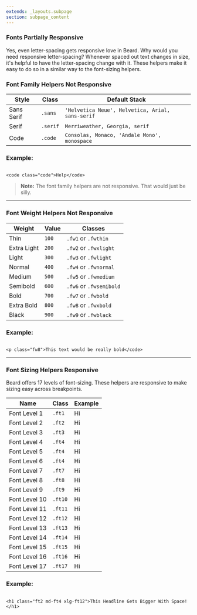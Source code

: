 ```yaml
---
extends: _layouts.subpage
section: subpage_content
---
```

<h3 class="tcg50 ft10 fw3 mb2 md-mb3 flex aic acc">Fonts <a class="badge br3 bg1 tcw ft3 uppercase ls1 fw6 ml1" title="These helpers accept responsive prefixes">Partially Responsive</a></h3>
<p class="tcg50 ft5 fw3 mb4 lh2">Yes, even letter-spacing gets responsive love in Beard. Why would you need responsive letter-spacing? Whenever spaced out text changes in size, it's helpful to have the letter-spacing change with it. These helpers make it easy to do so in a similar way to the font-sizing helpers.</p>

<h3 class="tcg50 ft7 fw3 mb2 md-mb3 flex aic acc">Font Family Helpers <strong class="tc1 ft3 uppercase ls1 fw6 ml1" title="These helpers accept responsive prefixes">Not Responsive</strong></h3>
<table class="w100 mb6 ft4 tcg60 lh2">
    <thead>
        <tr class="brdr1--bottom bcg10">
            <th class="pv1">Style</th>
            <th class="pv1">Class</th>
            <th class="pv1">Default Stack</th>
        </tr>
    </thead>
    <tbody>
        <tr class="brdr1--bottom bcg10">
            <td class="pv1">Sans Serif</td>
            <td class="pv1"><code>.sans</code></td>
            <td class="pv1"><code>'Helvetica Neue', Helvetica, Arial, sans-serif</code></td>
        </tr>
        <tr class="brdr1--bottom bcg10">
            <td class="pv1">Serif</td>
            <td class="pv1"><code>.serif</code></td>
            <td class="pv1"><code>Merriweather, Georgia, serif</code></td>
        </tr>
        <tr class="brdr1--bottom bcg10">
            <td class="pv1">Code</td>
            <td class="pv1"><code>.code</code></td>
            <td class="pv1"><code>Consolas, Monaco, 'Andale Mono', monospace</code></td>
        </tr>
    </tbody>
</table>

<h3 class="tcg50 ft6 fw3 mb2 md-mb3 flex aic acc">Example:</h3>

<pre class="mb4"><code class="language-html">
&lt;code class="code"&gt;Help&lt;/code&gt;
</code></pre>

<blockquote class="bg1 br3 pv2 ph2 mb6">
    <p class="tcw ft5 fw3 lh2"><strong>Note:</strong> The font family helpers are not responsive. That would just be silly.</p>
</blockquote>

<hr class="mb6">

<h3 class="tcg50 ft7 fw3 mb2 md-mb3 flex aic acc">Font Weight Helpers <strong class="tc1 ft3 uppercase ls1 fw6 ml1" title="These helpers accept responsive prefixes">Not Responsive</strong></h3>
<table class="w100 mb6 ft4 tcg60 lh2">
    <thead>
        <tr class="brdr1--bottom bcg10">
            <th class="pv1">Weight</th>
            <th class="pv1">Value</th>
            <th class="pv1">Classes</th>
        </tr>
    </thead>
    <tbody>
        <tr class="brdr1--bottom bcg10">
            <td class="pv1">Thin</td>
            <td class="pv1"><code>100</code></td>
            <td class="pv1"><code>.fw1</code> or <code>.fwthin</code></td>
        </tr>
        <tr class="brdr1--bottom bcg10">
            <td class="pv1">Extra Light</td>
            <td class="pv1"><code>200</code></td>
            <td class="pv1"><code>.fw2</code> or <code>.fwxlight</code></td>
        </tr>
        <tr class="brdr1--bottom bcg10">
            <td class="pv1">Light</td>
            <td class="pv1"><code>300</code></td>
            <td class="pv1"><code>.fw3</code> or <code>.fwlight</code></td>
        </tr>
        <tr class="brdr1--bottom bcg10">
            <td class="pv1">Normal</td>
            <td class="pv1"><code>400</code></td>
            <td class="pv1"><code>.fw4</code> or <code>.fwnormal</code></td>
        </tr>
        <tr class="brdr1--bottom bcg10">
            <td class="pv1">Medium</td>
            <td class="pv1"><code>500</code></td>
            <td class="pv1"><code>.fw5</code> or <code>.fwmedium</code></td>
        </tr>
        <tr class="brdr1--bottom bcg10">
            <td class="pv1">Semibold</td>
            <td class="pv1"><code>600</code></td>
            <td class="pv1"><code>.fw6</code> or <code>.fwsemibold</code></td>
        </tr>
        <tr class="brdr1--bottom bcg10">
            <td class="pv1">Bold</td>
            <td class="pv1"><code>700</code></td>
            <td class="pv1"><code>.fw7</code> or <code>.fwbold</code></td>
        </tr>
        <tr class="brdr1--bottom bcg10">
            <td class="pv1">Extra Bold</td>
            <td class="pv1"><code>800</code></td>
            <td class="pv1"><code>.fw8</code> or <code>.fwxbold</code></td>
        </tr>
        <tr class="brdr1--bottom bcg10">
            <td class="pv1">Black</td>
            <td class="pv1"><code>900</code></td>
            <td class="pv1"><code>.fw9</code> or <code>.fwblack</code></td>
        </tr>
    </tbody>
</table>

<h3 class="tcg50 ft6 fw3 mb2 md-mb3 flex aic acc">Example:</h3>

<pre class="mb6"><code class="language-html">
&lt;p class="fw8"&gt;This text would be really bold&lt;/code&gt;
</code></pre>

<hr class="mb6">

<h3 class="tcg50 ft7 fw3 mb2 md-mb3 flex aic acc">Font Sizing Helpers <strong class="tc1 ft3 uppercase ls1 fw6 ml1" title="These helpers accept responsive prefixes">Responsive</strong></h3>
<p class="tcg50 ft5 fw3 mb4 lh2">Beard offers 17 levels of font-sizing. These helpers are responsive to make sizing easy across breakpoints.</p>

<table class="w100 mb6 ft4 tcg60 lh2">
    <thead>
        <tr class="brdr1--bottom bcg10">
            <th class="pv1">Name</th>
            <th class="pv1">Class</th>
            <th class="pv1">Example</th>
        </tr>
    </thead>
    <tr class="brdr1--bottom bcg10">
        <td class="vam pv1">Font Level 1</td>
        <td class="vam pv1"><code>.ft1</code></td>
        <td class="vam pv1 ft1">Hi</td>
    </tr>
    <tr class="brdr1--bottom bcg10">
        <td class="vam pv1">Font Level 2</td>
        <td class="vam pv1"><code>.ft2</code></td>
        <td class="vam pv1 ft2">Hi</td>
    </tr>
    <tr class="brdr1--bottom bcg10">
        <td class="vam pv1">Font Level 3</td>
        <td class="vam pv1"><code>.ft3</code></td>
        <td class="vam pv1 ft3">Hi</td>
    </tr>
    <tr class="brdr1--bottom bcg10">
        <td class="vam pv1">Font Level 4</td>
        <td class="vam pv1"><code>.ft4</code></td>
        <td class="vam pv1 ft4">Hi</td>
    </tr>
    <tr class="brdr1--bottom bcg10">
        <td class="vam pv1">Font Level 5</td>
        <td class="vam pv1"><code>.ft4</code></td>
        <td class="vam pv1 ft5">Hi</td>
    </tr>
    <tr class="brdr1--bottom bcg10">
        <td class="vam pv1">Font Level 6</td>
        <td class="vam pv1"><code>.ft4</code></td>
        <td class="vam pv1 ft6">Hi</td>
    </tr>
    <tr class="brdr1--bottom bcg10">
        <td class="vam pv1">Font Level 7</td>
        <td class="vam pv1"><code>.ft7</code></td>
        <td class="vam pv1 ft7">Hi</td>
    </tr>
    <tr class="brdr1--bottom bcg10">
        <td class="vam pv1">Font Level 8</td>
        <td class="vam pv1"><code>.ft8</code></td>
        <td class="vam pv1 ft8">Hi</td>
    </tr>
    <tr class="brdr1--bottom bcg10">
        <td class="vam pv1">Font Level 9</td>
        <td class="vam pv1"><code>.ft9</code></td>
        <td class="vam pv1 ft9">Hi</td>
    </tr>
    <tr class="brdr1--bottom bcg10">
        <td class="vam pv1">Font Level 10</td>
        <td class="vam pv1"><code>.ft10</code></td>
        <td class="vam pv1 ft10">Hi</td>
    </tr>
    <tr class="brdr1--bottom bcg10">
        <td class="vam pv1">Font Level 11</td>
        <td class="vam pv1"><code>.ft11</code></td>
        <td class="vam pv1 ft10">Hi</td>
    </tr>
    <tr class="brdr1--bottom bcg10">
        <td class="vam pv1">Font Level 12</td>
        <td class="vam pv1"><code>.ft12</code></td>
        <td class="vam pv1 ft12">Hi</td>
    </tr>
    <tr class="brdr1--bottom bcg10">
        <td class="vam pv1">Font Level 13</td>
        <td class="vam pv1"><code>.ft13</code></td>
        <td class="vam pv1 ft13">Hi</td>
    </tr>
    <tr class="brdr1--bottom bcg10">
        <td class="vam pv1">Font Level 14</td>
        <td class="vam pv1"><code>.ft14</code></td>
        <td class="vam pv1 ft14">Hi</td>
    </tr>
    <tr class="brdr1--bottom bcg10">
        <td class="vam pv1">Font Level 15</td>
        <td class="vam pv1"><code>.ft15</code></td>
        <td class="vam pv1 ft15">Hi</td>
    </tr>
    <tr class="brdr1--bottom bcg10">
        <td class="vam pv1">Font Level 16</td>
        <td class="vam pv1"><code>.ft16</code></td>
        <td class="vam pv1 ft16">Hi</td>
    </tr>
    <tr class="brdr1--bottom bcg10">
        <td class="vam pv1">Font Level 17</td>
        <td class="vam pv1"><code>.ft17</code></td>
        <td class="vam pv1 ft17">Hi</td>
    </tr>
</table>

<h3 class="tcg50 ft6 fw3 mb2 md-mb3 flex aic acc">Example:</h3>

<pre class="mb4"><code class="language-html">
&lt;h1 class="ft2 md-ft4 xlg-ft12"&gt;This Headline Gets Bigger With Space!&lt;/h1&gt;
</code></pre>
